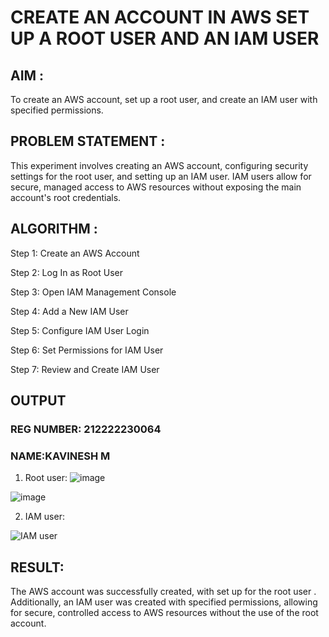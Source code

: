 # CREATE AN ACCOUNT IN AWS SET UP A ROOT USER AND AN IAM USER
## AIM :
To create an AWS account, set up a root user, and create an IAM user with specified permissions.

## PROBLEM STATEMENT :
This experiment involves creating an AWS account, configuring security settings for the root user, and setting up an IAM user. IAM users allow for secure, managed access to AWS resources without exposing the main account's root credentials.

## ALGORITHM :
Step 1:
Create an AWS Account

Step 2:
Log In as Root User

Step 3:
Open IAM Management Console

Step 4:
Add a New IAM User

Step 5:
Configure IAM User Login

Step 6:
Set Permissions for IAM User

Step 7:
Review and Create IAM User

## OUTPUT
### REG NUMBER: 212222230064
### NAME:KAVINESH M
1. Root user:
![image](https://github.com/user-attachments/assets/ce501af2-6f5e-4bc2-9be8-01d65877ff5c)

![image](https://github.com/user-attachments/assets/8c943515-e87c-4f00-8b58-2faa2ab63a83)


2. IAM user:

![IAM user](https://github.com/user-attachments/assets/e6f4bab4-51f0-4c8e-b976-4e7f0c38b0fe)


 
## RESULT:
The AWS account was successfully created, with set up for the root user . Additionally, an IAM user was created with specified permissions, allowing for secure, controlled access to AWS resources without the use of the root account.
 

  
